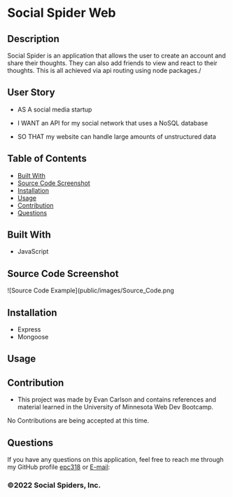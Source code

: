 # Social Spider Web
  
## Description
Social Spider is an application that allows the user to create an account and share their thoughts. They can also add friends to view and react to their thoughts. This is all achieved via api routing using node packages./

## User Story
* AS A social media startup

* I WANT an API for my social network that uses a NoSQL database

* SO THAT my website can handle large amounts of unstructured data


## Table of Contents
- [Built With](#languages)
- [Source Code Screenshot](#Code)
- [Installation](#Install)
- [Usage](#Usage)
- [Contribution](#contributing)
- [Questions](#questions)

## Built With
* JavaScript


## Source Code Screenshot
![Source Code Example](public/images/Source_Code.png

## Installation

* Express
* Mongoose


## Usage


## Contribution
- This project was made by Evan Carlson and contains references and material learned in the University of Minnesota Web Dev Bootcamp.

No Contributions are being accepted at this time.

## Questions
If you have any questions on this application, feel free to reach me through my GitHub profile [epc318](https://github.com/epc318) or [E-mail](carl4917@umn.edu):


### ©️2022  Social Spiders, Inc.